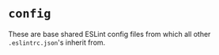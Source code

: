 # `config`

These are base shared ESLint config files from which all other `.eslintrc.json`'s inherit from.
